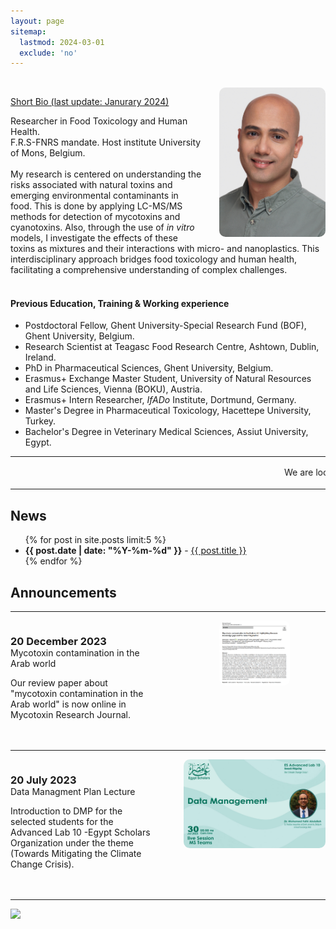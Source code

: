 ```yaml
---
layout: page
sitemap:
  lastmod: 2024-03-01
  exclude: 'no'
---
```

<br />
<!-- Profile picture -->
<img class="ProfilePic" img width="170" align="right" alt="Mohamed Fathi Abdallah" style="float: right; margin-left: 28px; margin-up: 30px; border-radius: 10px; background-color: rgba(255, 255, 255, 0.5);" src="mohamed_fathi_abdallah_2023(2).jpg">

<u>Short Bio (last update: Janurary 2024)</u>

Researcher in Food Toxicology and Human Health.
<br> 
F.R.S-FNRS mandate. Host institute University of Mons, Belgium.
<br /> <br> 
My research is centered on understanding the risks associated with natural toxins and emerging environmental contaminants in food. This is done by applying LC-MS/MS methods for detection of mycotoxins and cyanotoxins. Also, through the use of _in vitro_ models, I investigate the effects of these toxins as mixtures and their interactions with micro- and nanoplastics. 
This interdisciplinary approach bridges food toxicology and human health, facilitating a comprehensive understanding of complex challenges.
<br /> <br />

#### Previous Education, Training & Working experience

- Postdoctoral Fellow, Ghent University-Special Research Fund (BOF), Ghent University, Belgium.
- Research Scientist at Teagasc Food Research Centre, Ashtown, Dublin, Ireland.
- PhD in Pharmaceutical Sciences, Ghent University, Belgium.
- Erasmus+ Exchange Master Student, University of Natural Resources and Life Sciences, Vienna (BOKU), Austria.
- Erasmus+ Intern Researcher, _IfADo_ Institute, Dortmund, Germany.
- Master's Degree in Pharmaceutical Toxicology, Hacettepe University, Turkey.
- Bachelor's Degree in Veterinary Medical Sciences, Assiut University, Egypt.

**  **
<html>
<marquee behavior="scroll" direction="left" scrollamount="3">
We are looking for motivated students and researchers to join our group. Please contact me for more details. 我们正在寻找积极进取的学生和研究人员加入您的团队. 请联系我了解更多详情 &emsp; 
</marquee>
<hr />
<style>
    .a2a_kit {
        float: right; /* Float the div to the right */
        margin: 10px; /* Add some margin for spacing */
    }
</style>
<!-- News and Announcement -->
<div>
  <h2>News</h2>
  <ul>
    {% for post in site.posts limit:5 %}
    <li><span style="font-weight: bold;">{{ post.date | date: "%Y-%m-%d" }}</span> - <a href="{{ post.url }}">{{ post.title }}</a></li>
    {% endfor %}
  </ul>
</div>

<!-- Announcement -->
<div>
  <h2>Announcements</h2>
  <hr />
  <div style="display: flex; flex-wrap: wrap;">
    <div style="flex: 1; margin-right: 50px; margin-bottom: 20px;">
      <h3 style="margin-bottom: 0;">20 December 2023</h3>
      <p style="margin-top: 0;">Mycotoxin contamination in the Arab world</p>
      <p>Our review paper about "mycotoxin contamination in the Arab world" is now online in Mycotoxin Research Journal.</p>
   </div>
    <div style="flex: 1; margin-bottom: 20px;">
      <img src="/images/2023_12_20.PNG" alt="publication" style="width: 50%; max-width: 400px; display: block; margin-left: auto; margin-right: auto; border-radius: 10px;">
    </div>
  </div>
  <hr />
  <div style="display: flex; flex-wrap: wrap;">
    <div style="flex: 1; margin-right: 50px; margin-bottom: 20px;">
      <h3 style="margin-bottom: 0;">20 July 2023</h3>
      <p style="margin-top: 0;">Data Managment Plan Lecture</p>
      <p>Introduction to DMP for the selected students for the Advanced Lab 10 -Egypt Scholars Organization under the theme (Towards Mitigating the Climate Change Crisis).</p>
    </div>
    <div style="flex: 1; margin-bottom: 20px;">
      <img src="/images/2023_07_30.jpeg" alt="Special issue" style="width: 100%; max-width: 400px; display: block; margin-left: auto; margin-right: auto; border-radius: 10px;">
    </div>
  </div>
  <hr />
</div>

<!-- AddToAny BEGIN -->
<div class="a2a_kit a2a_kit_size_32 a2a_default_style">
    <a class="a2a_dd" href="https://www.addtoany.com/share"></a>
    <a class="a2a_button_facebook"></a>
    <a class="a2a_button_linkedin"></a>
    <a class="a2a_button_x"></a>
    <a class="a2a_button_microsoft_teams"></a>
    <a class="a2a_button_whatsapp"></a>
    <a class="a2a_button_pinterest"></a>
    <a class="a2a_button_email"></a>
</div>
<script>
    var a2a_config = a2a_config || {};
    a2a_config.num_services = 12;
</script>
<script async src="https://static.addtoany.com/menu/page.js"></script>
<!-- AddToAny END -->

<a href="https://mapmyvisitors.com/web/1bvu3"  title="Visit tracker"><img src="https://mapmyvisitors.com/map.png?d=kutvpm4t6Qxf4czmSsSz26dA5aYOrP3YLbkGJi-uHv8&cl=ffffff" /></a>
